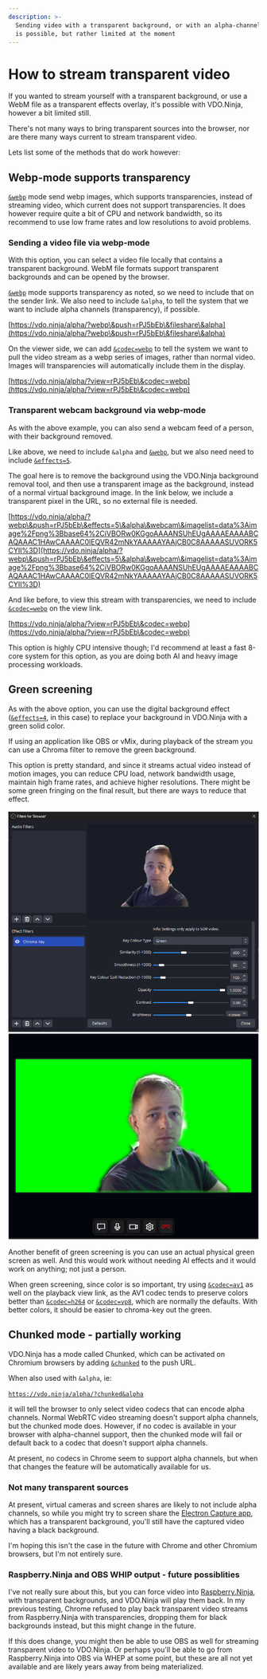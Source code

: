 ```yaml
---
description: >-
  Sending video with a transparent background, or with an alpha-channel (RGBA),
  is possible, but rather limited at the moment
---
```


# How to stream transparent video

If you wanted to stream yourself with a transparent background, or use a WebM file as a transparent effects overlay, it's possible with VDO.Ninja, however a bit limited still.

There's not many ways to bring transparent sources into the browser, nor are there many ways current to stream transparent video.

Lets list some of the methods that do work however:

## Webp-mode supports transparency

[`&webp`](../advanced-settings/view-parameters/webp.md) mode send webp images, which supports transparencies, instead of streaming video, which current does not support transparencies. It does however require quite a bit of CPU and network bandwidth, so its recommend to use low frame rates and low resolutions to avoid problems.

### Sending a video file via webp-mode

With this option, you can select a video file locally that contains a transparent background. WebM file formats support transparent backgrounds and can be opened by the browser.

[`&webp`](../advanced-settings/view-parameters/webp.md) mode supports transparency as noted, so we need to include that on the sender link. We also need to include `&alpha`, to tell the system that we want to include alpha channels (transparency), if possible.

[https://vdo.ninja/alpha/?webp\&push=rPJ5bEb\&fileshare\&alpha](https://vdo.ninja/alpha/?webp\&push=rPJ5bEb\&fileshare\&alpha)

On the viewer side, we can add [`&codec=webp`](../advanced-settings/view-parameters/codec.md#webp) to tell the system we want to pull the video stream as a webp series of images, rather than normal video. Images will transparencies will automatically include them in the display.

[https://vdo.ninja/alpha/?view=rPJ5bEb\&codec=webp](https://vdo.ninja/alpha/?view=rPJ5bEb\&codec=webp)

### Transparent webcam background via webp-mode

As with the above example, you can also send a webcam feed of a person, with their background removed.

Like above, we need to include `&alpha` and [`&webp`](../advanced-settings/view-parameters/webp.md), but we also need need to include [`&effects=5`](../source-settings/effects.md).

The goal here is to remove the background using the VDO.Ninja background removal tool, and then use a transparent image as the background, instead of a normal virtual background image. In the link below, we include a transparent pixel in the URL, so no external file is needed.

[https://vdo.ninja/alpha/?webp\&push=rPJ5bEb\&effects=5\&alpha\&webcam\&imagelist=data%3Aimage%2Fpng%3Bbase64%2CiVBORw0KGgoAAAANSUhEUgAAAAEAAAABCAQAAAC1HAwCAAAAC0lEQVR42mNkYAAAAAYAAjCB0C8AAAAASUVORK5CYII%3D](https://vdo.ninja/alpha/?webp\&push=rPJ5bEb\&effects=5\&alpha\&webcam\&imagelist=data%3Aimage%2Fpng%3Bbase64%2CiVBORw0KGgoAAAANSUhEUgAAAAEAAAABCAQAAAC1HAwCAAAAC0lEQVR42mNkYAAAAAYAAjCB0C8AAAAASUVORK5CYII%3D)

And like before, to view this stream with transparencies, we need to include [`&codec=webp`](../advanced-settings/view-parameters/codec.md#webp) on the view link.

[https://vdo.ninja/alpha/?view=rPJ5bEb\&codec=webp](https://vdo.ninja/alpha/?view=rPJ5bEb\&codec=webp)

This option is highly CPU intensive though; I'd recommend at least a fast 8-core system for this option, as you are doing both AI and heavy image processing workloads.

## Green screening

As with the above option, you can use the digital background effect ([`&effects=4`](../source-settings/effects.md), in this case) to replace your background in VDO.Ninja with a green solid color.

If using an application like OBS or vMix, during playback of the stream you can use a Chroma filter to remove the green background.

This option is pretty standard, and since it streams actual video instead of motion images, you can reduce CPU load, network bandwidth usage, maintain high frame rates, and achieve higher resolutions. There might be some green fringing on the final result, but there are ways to reduce that effect.\
\
<img src="../.gitbook/assets/image (1) (1) (1) (1) (1) (1) (1) (1) (1).png" alt="" data-size="original">![](<../.gitbook/assets/image (2) (1) (1) (1).png>)

Another benefit of green screening is you can use an actual physical green screen as well. And this would work without needing AI effects and it would work on anything; not just a person.

When green screening, since color is so important, try using [`&codec=av1`](../advanced-settings/view-parameters/codec.md#av1) as well on the playback view link, as the AV1 codec tends to preserve colors better than [`&codec=h264`](../advanced-settings/view-parameters/codec.md#h264) or [`&codec=vp8`](../advanced-settings/view-parameters/codec.md#vp8), which are normally the defaults. With better colors, it should be easier to chroma-key out the green.

## Chunked mode - partially working

VDO.Ninja has a mode called Chunked, which can be activated on Chromium browsers by adding [`&chunked`](../newly-added-parameters/and-chunked.md) to the push URL.

When also used with `&alpha`, ie:

&#x20;[`https://vdo.ninja/alpha/?chunked&alpha`](https://vdo.ninja/alpha/?chunked\&alpha)

it will tell the browser to only select video codecs that can encode alpha channels. Normal WebRTC video streaming doesn't support alpha channels, but the chunked mode does. However, if no codec is available in your browser with alpha-channel support, then the chunked mode will fail or default back to a codec that doesn't support alpha channels.

At present, no codecs in Chrome seem to support alpha channels, but when that changes the feature will be automatically available for us.

### Not many transparent sources

At present, virtual cameras and screen shares are likely to not include alpha channels, so while you might try to screen share the [Electron Capture app](../steves-helper-apps/electron-capture.md), which has a transparent background, you'll still have the captured video having a black background.

I'm hoping this isn't the case in the future with Chrome and other Chromium browsers, but I'm not entirely sure.

### Raspberry.Ninja and OBS WHIP output - future possiblities

I've not really sure about this, but you can force video into [Raspberry.Ninja](../steves-helper-apps/raspberry.ninja/), with transparent backgrounds, and VDO.Ninja will play them back. In my previous testing, Chrome refused to play back transparent video streams from Raspberry.Ninja with transparencies, dropping them for black backgrounds instead, but this might change in the future.

If this does change, you might then be able to use OBS as well for streaming transparent video to VDO.Ninja. Or perhaps you'll be able to go from Raspberry.Ninja into OBS via WHEP at some point, but these are all not yet available and are likely years away from being materialized.
